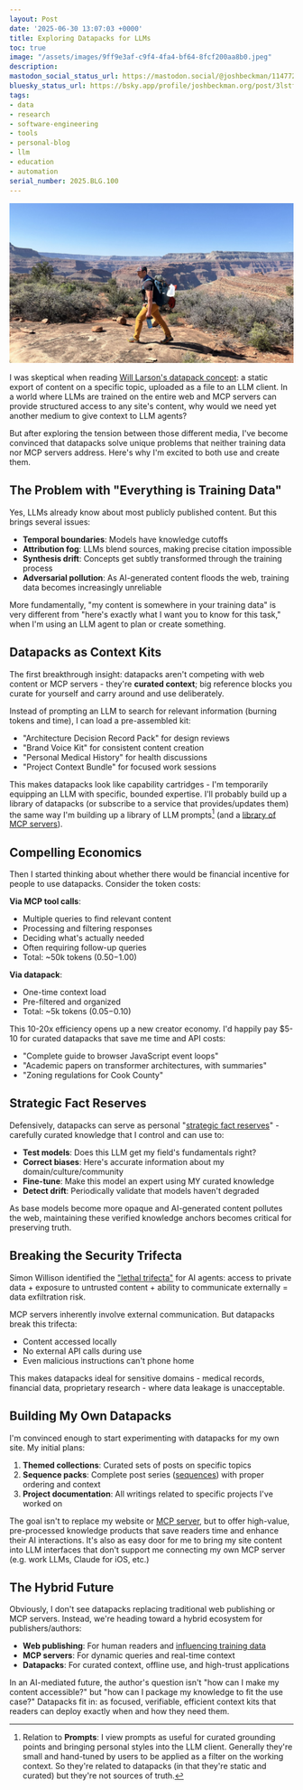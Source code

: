 ```yaml
---
layout: Post
date: '2025-06-30 13:07:03 +0000'
title: Exploring Datapacks for LLMs
toc: true
image: "/assets/images/9ff9e3af-c9f4-4fa4-bf64-8fcf200aa8b0.jpeg"
description:
mastodon_social_status_url: https://mastodon.social/@joshbeckman/114772827720255747
bluesky_status_url: https://bsky.app/profile/joshbeckman.org/post/3lstfzkubpp2a
tags:
- data
- research
- software-engineering
- tools
- personal-blog
- llm
- education
- automation
serial_number: 2025.BLG.100
---
```

![Josh carrying a big pack](/assets/images/9ff9e3af-c9f4-4fa4-bf64-8fcf200aa8b0.jpeg)

I was skeptical when reading [Will Larson's datapack concept](https://www.joshbeckman.org/notes/906991341): a static export of content on a specific topic, uploaded as a file to an LLM client. In a world where LLMs are trained on the entire web and MCP servers can provide structured access to any site's content, why would we need yet another medium to give context to LLM agents?

But after exploring the tension between those different media, I've become convinced that datapacks solve unique problems that neither training data nor MCP servers address. Here's why I'm excited to both use and create them.

## The Problem with "Everything is Training Data"

Yes, LLMs already know about most publicly published content. But this brings several issues:

- **Temporal boundaries**: Models have knowledge cutoffs
- **Attribution fog**: LLMs blend sources, making precise citation impossible  
- **Synthesis drift**: Concepts get subtly transformed through the training process
- **Adversarial pollution**: As AI-generated content floods the web, training data becomes increasingly unreliable

More fundamentally, "my content is somewhere in your training data" is very different from "here's exactly what I want you to know for this task," when I'm using an LLM agent to plan or create something.

## Datapacks as Context Kits

The first breakthrough insight: datapacks aren't competing with web content or MCP servers - they're **curated context**; big reference blocks you curate for yourself and carry around and use deliberately. 

Instead of prompting an LLM to search for relevant information (burning tokens and time), I can load a pre-assembled kit:
- "Architecture Decision Record Pack" for design reviews
- "Brand Voice Kit" for consistent content creation  
- "Personal Medical History" for health discussions
- "Project Context Bundle" for focused work sessions

This makes datapacks look like capability cartridges - I'm temporarily equipping an LLM with specific, bounded expertise. I'll probably build up a library of datapacks (or subscribe to a service that provides/updates them) the same way I'm building up a library of LLM prompts[^1] (and a [library of MCP servers](https://www.joshbeckman.org/blog/3lgds3uw7t22z)).

## Compelling Economics

Then I started thinking about whether there would be financial incentive for people to use datapacks. Consider the token costs:

**Via MCP tool calls**: 
- Multiple queries to find relevant content
- Processing and filtering responses  
- Deciding what's actually needed
- Often requiring follow-up queries
- Total: ~50k tokens ($0.50-$1.00)

**Via datapack**:
- One-time context load
- Pre-filtered and organized
- Total: ~5k tokens ($0.05-$0.10)

This 10-20x efficiency opens up a new creator economy. I'd happily pay $5-10 for curated datapacks that save me time and API costs:
- "Complete guide to browser JavaScript event loops"
- "Academic papers on transformer architectures, with summaries"
- "Zoning regulations for Cook County"

## Strategic Fact Reserves

Defensively, datapacks can serve as personal "[strategic fact reserves](https://www.joshbeckman.org/notes/907497305)" - carefully curated knowledge that I control and can use to:

- **Test models**: Does this LLM get my field's fundamentals right?
- **Correct biases**: Here's accurate information about my domain/culture/community
- **Fine-tune**: Make this model an expert using MY curated knowledge
- **Detect drift**: Periodically validate that models haven't degraded

As base models become more opaque and AI-generated content pollutes the web, maintaining these verified knowledge anchors becomes critical for preserving truth.

## Breaking the Security Trifecta

Simon Willison identified the ["lethal trifecta"](https://www.joshbeckman.org/notes/907494919) for AI agents: access to private data + exposure to untrusted content + ability to communicate externally = data exfiltration risk.

MCP servers inherently involve external communication. But datapacks break this trifecta:
- Content accessed locally
- No external API calls during use
- Even malicious instructions can't phone home

This makes datapacks ideal for sensitive domains - medical records, financial data, proprietary research - where data leakage is unacceptable.

## Building My Own Datapacks

I'm convinced enough to start experimenting with datapacks for my own site. My initial plans:

1. **Themed collections**: Curated sets of posts on specific topics
2. **Sequence packs**: Complete post series ([sequences](https://www.joshbeckman.org/blog/tracing-sequences-and-finding-anchors)) with proper ordering and context
3. **Project documentation**: All writings related to specific projects I've worked on

The goal isn't to replace my website or [MCP server](https://www.joshbeckman.org/blog/i-built-an-mcp-server-for-my-site), but to offer high-value, pre-processed knowledge products that save readers time and enhance their AI interactions. It's also as easy door for me to bring my site content into LLM interfaces that don't support me connecting my own MCP server (e.g. work LLMs, Claude for iOS, etc.)

## The Hybrid Future

Obviously, I don't see datapacks replacing traditional web publishing or MCP servers. Instead, we're heading toward a hybrid ecosystem for publishers/authors:

- **Web publishing**: For human readers and [influencing training data](https://www.joshbeckman.org/notes/884224560)
- **MCP servers**: For dynamic queries and real-time context
- **Datapacks**: For curated context, offline use, and high-trust applications

In an AI-mediated future, the author's question isn't "how can I make my content accessible?" but "how can I package my knowledge to fit the use case?" Datapacks fit in: as focused, verifiable, efficient context kits that readers can deploy exactly when and how they need them.

[^1]: Relation to **Prompts**: I view prompts as useful for curated grounding points and bringing personal styles into the LLM client. Generally they're small and hand-tuned by users to be applied as a filter on the working context.  So they're related to datapacks (in that they're static and curated) but they're not sources of truth.
